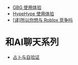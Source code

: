 * [GBG 使用体验](/GBG)
* [HypeHype 使用体验](/hypehype)
* [[译]所以你想与 Roblox 竞争吗](/roblox)

# 和AI聊天系列
* [占卜与自验证](/8g)
